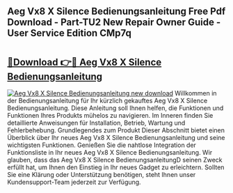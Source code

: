 ## Aeg Vx8 X Silence Bedienungsanleitung Free Pdf Download - Part-TU2 New Repair Owner Guide - User Service Edition CMp7q

# <h2><a href="http://df5uh9.blite.top/?on=Aeg+Vx8+X+Silence+Bedienungsanleitung">🔗Download 👉🔴 Aeg Vx8 X Silence Bedienungsanleitung</a></h2>

[![Aeg Vx8 X Silence Bedienungsanleitung new download](https://i.imgur.com/lujVjoI.png)](http://df5uh9.blite.top/?on=Aeg+Vx8+X+Silence+Bedienungsanleitung)
Willkommen in der Bedienungsanleitung für Ihr kürzlich gekauftes Aeg Vx8 X Silence Bedienungsanleitung. Diese Anleitung soll Ihnen helfen, die Funktionen und Funktionen Ihres Produkts mühelos zu navigieren. Im Inneren finden Sie detaillierte Anweisungen für Installation, Betrieb, Wartung und Fehlerbehebung. Grundlegendes zum Produkt Dieser Abschnitt bietet einen Überblick über Ihr neues Aeg Vx8 X Silence Bedienungsanleitung und seine wichtigsten Funktionen. Genießen Sie die nahtlose Integration der Funktionsliste in Ihr neues Aeg Vx8 X Silence Bedienungsanleitung. Wir glauben, dass das Aeg Vx8 X Silence BedienungsanleitungD seinen Zweck erfüllt hat, um Ihnen den Einstieg in Ihr neues Gadget zu erleichtern. Sollten Sie eine Klärung oder Unterstützung benötigen, steht Ihnen unser Kundensupport-Team jederzeit zur Verfügung.
